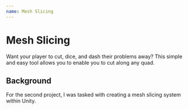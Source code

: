```yaml
---
name: Mesh Slicing
---
```


# Mesh Slicing
Want your player to cut, dice, and dash their problems away? This simple and easy tool allows you to enable you to cut along any quad.

## Background
For the second project, I was tasked with creating a mesh slicing system within Unity.

